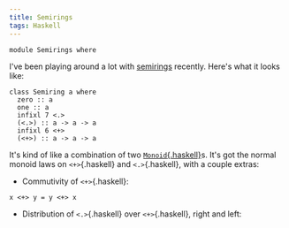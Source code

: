 ```yaml
---
title: Semirings
tags: Haskell
---
```

```{.haskell .literate .hidden_source}
module Semirings where
```

I've been playing around a lot with [semirings](https://en.wikipedia.org/wiki/Semiring) recently. Here's what it looks like:

```{.haskell .literate}
class Semiring a where
  zero :: a
  one :: a
  infixl 7 <.>
  (<.>) :: a -> a -> a
  infixl 6 <+>
  (<+>) :: a -> a -> a
```

It's kind of like a combination of two  [`Monoid`{.haskell}](https://hackage.haskell.org/package/base-4.9.0.0/docs/Data-Monoid.html)s. It's got the normal monoid laws on `<+>`{.haskell} and `<.>`{.haskell}, with a couple extras:

* Commutivity of `<+>`{.haskell}:

```{.haskell}
x <+> y = y <+> x
```

* Distribution of `<.>`{.haskell} over `<+>`{.haskell}, right and left:

